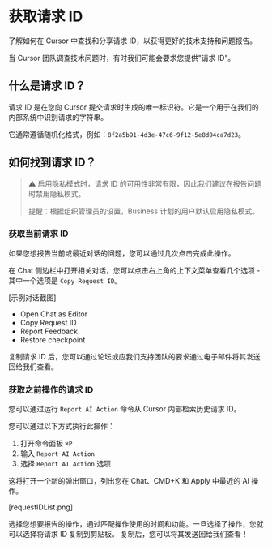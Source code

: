 # 获取请求 ID

了解如何在 Cursor 中查找和分享请求 ID，以获得更好的技术支持和问题报告。

当 Cursor 团队调查技术问题时，有时我们可能会要求您提供"请求 ID"。

## 什么是请求 ID？

请求 ID 是在您向 Cursor 提交请求时生成的唯一标识符。它是一个用于在我们的内部系统中识别请求的字符串。

它通常遵循随机化格式，例如：`8f2a5b91-4d3e-47c6-9f12-5e8d94ca7d23`。

## 如何找到请求 ID？

> ⚠️ 启用隐私模式时，请求 ID 的可用性非常有限，因此我们建议在报告问题时禁用隐私模式。
> 
> 提醒：根据组织管理员的设置，Business 计划的用户默认启用隐私模式。

### 获取当前请求 ID

如果您想报告当前或最近对话的问题，您可以通过几次点击完成此操作。

在 Chat 侧边栏中打开相关对话，您可以点击右上角的上下文菜单查看几个选项 - 其中一个选项是 `Copy Request ID`。

[示例对话截图]
- Open Chat as Editor
- Copy Request ID
- Report Feedback
- Restore checkpoint

复制请求 ID 后，您可以通过论坛或应我们支持团队的要求通过电子邮件将其发送回给我们查看。

### 获取之前操作的请求 ID

您可以通过运行 `Report AI Action` 命令从 Cursor 内部检索历史请求 ID。

您可以通过以下方式执行此操作：

1. 打开命令面板 `⌘P`
2. 输入 `Report AI Action`
3. 选择 `Report AI Action` 选项

这将打开一个新的弹出窗口，列出您在 Chat、CMD+K 和 Apply 中最近的 AI 操作。

[requestIDList.png]

选择您想要报告的操作，通过匹配操作使用的时间和功能。一旦选择了操作，您就可以选择将请求 ID 复制到剪贴板。
复制后，您可以将其发送回给我们查看！ 